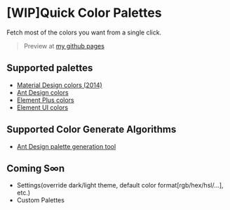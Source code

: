 # [WIP]Quick Color Palettes

Fetch most of the colors you want from a single click.

> Preview at [my github pages](https://283375.github.io/quick-color-palettes/)

## Supported palettes

- [Material Design colors (2014)](https://material.io/design/color/the-color-system.htm)
- [Ant Design colors](https://ant.design/docs/spec/colors#Base-Color-Palettes)
- [Element Plus colors](https://element-plus.gitee.io/en-US/component/color.html)
- [Element UI colors](https://element.eleme.cn/#/en-US/component/color)

## Supported Color Generate Algorithms

- [Ant Design palette generation tool](https://ant.design/docs/spec/colors#Palette-Generation-Tool)

## Coming S∞n

- Settings(override dark/light theme, default color format[rgb/hex/hsl/...], etc.)
- Custom Palettes
